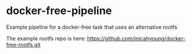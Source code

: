 # docker-free-pipeline

Example pipeline for a docker-free task that uses an alternative rootfs

The example rootfs repo is here: https://github.com/micahyoung/docker-free-rootfs.git
